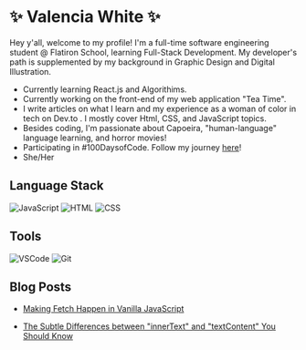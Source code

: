 # ✨ Valencia White ✨
Hey y'all, welcome to my profile! I'm a full-time software engineering student @ Flatiron School, learning Full-Stack Development. My developer's path is supplemented by my background in Graphic Design and Digital Illustration.
- Currently learning React.js and Algorithims.
- Currently working on the front-end of my web application "Tea Time". 
- I write articles on what I learn and my experience as a woman of color in tech on Dev.to . I mostly cover Html, CSS, and JavaScript topics. 
- Besides coding, I'm passionate about  Capoeira, "human-language" language learning, and horror movies!
- Participating in #100DaysofCode. Follow my journey [here](https://github.com/valenciawhite/100-Days-of-Code)!
- She/Her
## Language Stack
![JavaScript](https://img.icons8.com/color/48/000000/javascript--v1.png) ![HTML](https://img.icons8.com/color/48/000000/html-5--v1.png) ![CSS](https://img.icons8.com/color/48/000000/css3.png)
## Tools 
![VSCode](https://img.icons8.com/color/48/000000/visual-studio-code-2019.png) ![Git](https://img.icons8.com/color/48/000000/git.png)
## Blog Posts 
- [Making Fetch Happen in Vanilla JavaScript](https://dev.to/valenciawhite/making-fetch-happen-in-vanilla-javascript-4e2l)

- [The Subtle Differences between "innerText" and "textContent" You Should Know](https://dev.to/valenciawhite/the-subtle-differences-between-innertext-innerhtml-and-textcontent-you-should-know-3clc)
<!--
**valenciawhite/valenciawhite** is a ✨ _special_ ✨ repository because its `README.md` (this file) appears on your GitHub profile.

Here are some ideas to get you started:

- 🔭 I’m currently working on ...
- 🌱 I’m currently learning ...
- 👯 I’m looking to collaborate on ...
- 🤔 I’m looking for help with ...
- 💬 Ask me about ...
- 📫 How to reach me: ...
- 😄 Pronouns: ...
- ⚡ Fun fact: ...
-->
